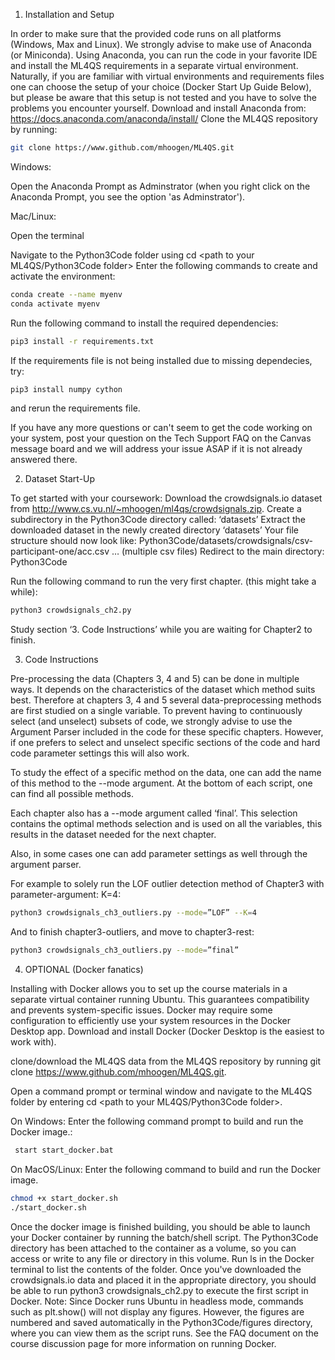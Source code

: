1. Installation and Setup

In order to make sure that the provided code runs on all platforms (Windows, Max and Linux). We strongly advise to make use of Anaconda (or Miniconda).
Using Anaconda, you can run the code in your favorite IDE and install the ML4QS requirements in a separate virtual environment. Naturally, if you are familiar with virtual environments and requirements files one can choose the setup of your choice (Docker Start Up Guide Below), but please be aware that this setup is not tested and you have to solve the problems you encounter yourself. 
Download and install Anaconda from: 
https://docs.anaconda.com/anaconda/install/ 
Clone the ML4QS repository by running:

```bash
git clone https://www.github.com/mhoogen/ML4QS.git
```
Windows:

Open the Anaconda Prompt as Adminstrator (when you right click on the Anaconda Prompt, you see the option 'as Adminstrator'). 

Mac/Linux:

Open the terminal


Navigate to the Python3Code folder using cd <path to your ML4QS/Python3Code folder> 
Enter the following commands to create and activate the environment:
```bash
conda create --name myenv
conda activate myenv
```

Run the following command to install the required dependencies:

```bash
pip3 install -r requirements.txt 
```
If the requirements file is not being installed due to missing dependecies, try:

```bash
pip3 install numpy cython
```
and rerun the requirements file.

If you have any more questions or can't seem to get the code working on your system, post your question on the Tech Support FAQ on the Canvas message board and we will address your issue ASAP if it is not already answered there.




2. Dataset Start-Up

To get started with your coursework:
Download the crowdsignals.io dataset from http://www.cs.vu.nl/~mhoogen/ml4qs/crowdsignals.zip. 
Create a subdirectory in the Python3Code directory called: ‘datasets’
Extract the downloaded dataset in the newly created directory ‘datasets’
Your file structure should now look like: Python3Code/datasets/crowdsignals/csv-participant-one/acc.csv … (multiple csv files)
Redirect to the main directory: Python3Code

Run the following command to run the very first chapter. (this might take a while): 
```bash
python3 crowdsignals_ch2.py
```
Study section ‘3. Code Instructions’ while you are waiting for Chapter2 to finish.

3. Code Instructions

Pre-processing the data (Chapters 3, 4 and 5) can be done in multiple ways. It depends on the characteristics of the dataset which method suits best. 
Therefore at chapters 3, 4 and 5 several data-preprocessing methods are first studied on a single variable. To prevent having to continuously select (and unselect) subsets of code, we strongly advise to use the Argument Parser included in the code for these specific chapters. However, if one prefers to select and unselect specific sections of the code and hard code parameter settings this will also work. 

To study the effect of a specific method on the data, one can add the name of this method to the --mode argument. At the bottom of each script, one can find all possible methods. 

Each chapter also has a --mode argument called ‘final’.  This selection contains the optimal methods selection and is used on all the variables, this results in the dataset needed for the next chapter. 

Also, in some cases one can add parameter settings as well through the argument parser. 

For example to solely run the LOF outlier detection method of Chapter3 with parameter-argument: K=4:
```bash
python3 crowdsignals_ch3_outliers.py --mode=”LOF” --K=4
```
And to finish chapter3-outliers, and move to chapter3-rest:
```bash
python3 crowdsignals_ch3_outliers.py --mode=”final”
```



4. OPTIONAL (Docker fanatics)

Installing with Docker allows you to set up the course materials in a separate virtual container running Ubuntu. This guarantees compatibility and prevents system-specific issues. Docker may require some configuration to efficiently use your system resources in the Docker Desktop app.
Download and install Docker (Docker Desktop is the easiest to work with).


clone/download the ML4QS data from the ML4QS repository by running git clone https://www.github.com/mhoogen/ML4QS.git.


Open a command prompt or terminal window and navigate to the ML4QS folder by entering cd <path to your ML4QS/Python3Code folder>.


On Windows: Enter the following command prompt to build and run the Docker image.:
```bash
 start start_docker.bat
 ```


On MacOS/Linux: Enter the following command to build and run the Docker image.  
```bash
chmod +x start_docker.sh
./start_docker.sh 
```


Once the docker image is finished building, you should be able to launch your Docker container by running the batch/shell script. The Python3Code directory has been attached to the container as a volume, so you can access or write to any file or directory in this volume. Run ls in the Docker terminal to list the contents of the folder. Once you've downloaded the crowdsignals.io data and placed it in the appropriate directory, you should be able to run python3 crowdsignals_ch2.py to execute the first script in Docker.
Note: Since Docker runs Ubuntu in headless mode, commands such as plt.show() will not display any figures. However, the figures are numbered and saved automatically in the Python3Code/figures directory, where you can view them as the script runs. See the FAQ document on the course discussion page for more information on running Docker.


